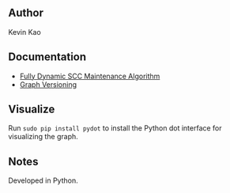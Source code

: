 Author
----
Kevin Kao

Documentation
----
* [Fully Dynamic SCC Maintenance Algorithm](documentation/dynamic_scc_algo.md)
* [Graph Versioning](documentation/graph_versioning.md)

Visualize
---
Run `sudo pip install pydot` to install the Python dot interface for visualizing the graph. 

Notes
---
Developed in Python.


